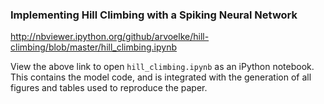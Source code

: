 ### Implementing Hill Climbing with a Spiking Neural Network

http://nbviewer.ipython.org/github/arvoelke/hill-climbing/blob/master/hill_climbing.ipynb

View the above link to open `hill_climbing.ipynb` as an iPython notebook. This contains the model code, and is integrated with the generation of all figures and tables used to reproduce the paper.
